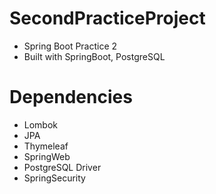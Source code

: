 # SecondPracticeProject
- Spring Boot Practice 2
- Built with SpringBoot, PostgreSQL
# Dependencies
- Lombok
- JPA
- Thymeleaf
- SpringWeb
- PostgreSQL Driver
- SpringSecurity